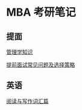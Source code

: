 # MBA 考研笔记

## 提面

[管理学知识](https://github.com/daixwu/MBA/blob/master/notes/interview/MBA%E7%AE%A1%E7%90%86%E5%AD%A6%E7%9F%A5%E8%AF%86.md)

[提前面试常见问题及选择策略](https://github.com/daixwu/MBA/blob/master/notes/interview/%E4%BD%93%E9%9D%A2%E5%B8%B8%E8%A7%81%E9%97%AE%E9%A2%98.md)

## 英语

[阅读与写作词汇篇](https://github.com/daixwu/MBA/blob/master/notes/english/%E9%98%85%E8%AF%BB%E4%B8%8E%E5%86%99%E4%BD%9C%E8%AF%8D%E6%B1%87%E7%AF%87.md)